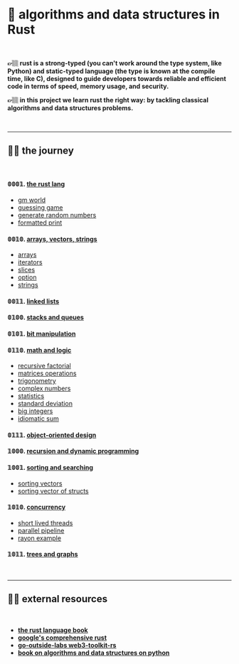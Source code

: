 # 🦀 algorithms and data structures in Rust

<br>

**👉🏼 rust is a strong-typed (you can't work around the type system, like Python) and static-typed language (the type is known at the compile time, like C), designed to guide developers towards reliable and efficient code in terms of speed, memory usage, and security.**

**👉🏼 in this project we learn rust the right way: by tackling classical algorithms and data structures problems.**

<br>

---
## 🥷🏼 the journey

<br>


#### 𝟘𝟘𝟘𝟙. **[the rust lang](the_rust_language)**

- [gm world](the_rust_language/gm_world/)
- [guessing game](the_rust_language/guessing_game/)
- [generate random numbers](the_rust_language/random_numbers)
- [formatted print](the_rust_language/formatted_print)


#### 𝟘𝟘𝟙𝟘. **[arrays, vectors, strings](arrays_and_strings)**

- [arrays](simple_arrays/)
- [iterators](iterators/)
- [slices](slice/)
- [option](option/)
- [strings](strings/)



#### 𝟘𝟘𝟙𝟙. **[linked lists](linked_lists)**



#### 𝟘𝟙𝟘𝟘. **[stacks and queues](stacks_and_queues)**


#### 𝟘𝟙𝟘𝟙. **[bit manipulation](bit_manipulation)**



#### 𝟘𝟙𝟙𝟘. **[math and logic](math_and_logic)**

- [recursive factorial](factorial/)
- [matrices operations](math_and_logic/matrices)
- [trigonometry](math_and_logic/trigonometry/)
- [complex numbers](math_and_logic/complex_numbers)
- [statistics](math_and_logic/statistics)
- [standard deviation](math_and_logic/standard_deviation/)
- [big integers](math_and_logic/big_integers/)
- [idiomatic sum](math_and_logic/idiomatic_sum/)



#### 𝟘𝟙𝟙𝟙. **[object-oriented design](object_oriented_design)**



#### 𝟙𝟘𝟘𝟘. **[recursion and dynamic programming](recursion_and_dp)**



#### 𝟙𝟘𝟘𝟙. **[sorting and searching](sorting_and_searching)**

- [sorting vectors](sorting_and_searching/sorting_vectors)
- [sorting vector of structs](sorting_and_searching/sorting_vector_structs)

#### 𝟙𝟘𝟙𝟘. **[concurrency](concurrency)**

- [short lived threads](concurrency/short_lived_threads/)
- [parallel pipeline](concurrency/parallel_pipeline/)
- [rayon example](concurrency/rayon_example)



#### 𝟙𝟘𝟙𝟙. **[trees and graphs](trees_and_graphs/)**

<br>

---

## 🥷🏼 external resources

<br>

* **[the rust language book](https://doc.rust-lang.org/)**
* **[google's comprehensive rust](https://github.com/google/comprehensive-rust)**
* **[go-outside-labs web3-toolkit-rs](https://github.com/go-outside-labs/web3-toolkit-rs)**
* **[book on algorithms and data structures on python](https://github.com/go-outside-labs/algorithms-book-py)**
